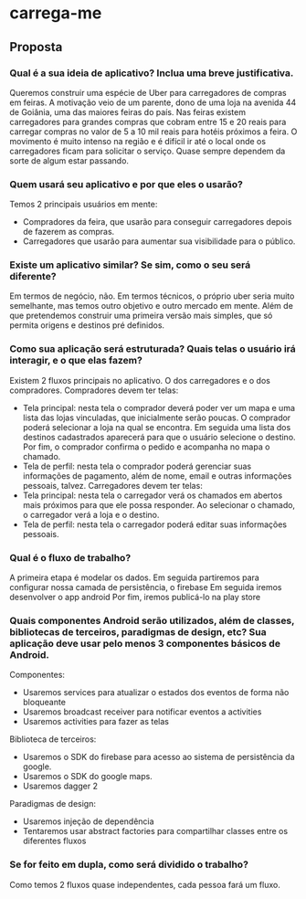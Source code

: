 # carrega-me

## Proposta
### Qual é a sua ideia de aplicativo? Inclua uma breve justificativa.
Queremos construir uma espécie de Uber para carregadores de compras em feiras. A motivação veio de um parente, dono de uma loja na avenida 44 de Goiânia, uma das maiores feiras do país. Nas feiras existem carregadores para grandes compras que cobram entre 15 e 20 reais para carregar compras no valor de 5 a 10 mil reais para hotéis próximos a feira. O movimento é muito intenso na região e é difícil ir até o local onde os carregadores ficam para solicitar o serviço. Quase sempre dependem da sorte de algum estar passando.
### Quem usará seu aplicativo e por que eles o usarão?
Temos 2 principais usuários em mente:
 - Compradores da feira, que usarão para conseguir carregadores depois de fazerem as compras.
 - Carregadores que usarão para aumentar sua visibilidade para o público.
### Existe um aplicativo similar? Se sim, como o seu será diferente?
Em termos de negócio, não. Em termos técnicos, o próprio uber seria muito semelhante, mas temos outro objetivo e outro mercado em mente. Além de que pretendemos construir uma primeira versão mais simples, que só permita origens e destinos pré definidos.
### Como sua aplicação será estruturada? Quais telas o usuário irá interagir, e o que elas fazem? 
Existem 2 fluxos principais no aplicativo. O dos carregadores e o dos compradores.
Compradores devem ter telas:
 - Tela principal: nesta tela o comprador deverá poder ver um mapa e uma lista das lojas vinculadas, que inicialmente serão poucas. O comprador poderá selecionar a loja na qual se encontra. Em seguida uma lista dos destinos cadastrados aparecerá para que o usuário selecione o destino. Por fim, o comprador confirma o pedido e acompanha no mapa o chamado.
 - Tela de perfil: nesta tela o comprador poderá gerenciar suas informações de pagamento, além de nome, email e outras informações pessoais, talvez.
Carregadores devem ter telas:
 - Tela principal: nesta tela o carregador verá os chamados em abertos mais próximos para que ele possa responder. Ao selecionar o chamado, o carregador verá a loja e o destino.
 - Tela de perfil: nesta tela o carregador poderá editar suas informações pessoais.
### Qual é o fluxo de trabalho?
A primeira etapa é modelar os dados.
Em seguida partiremos para configurar nossa camada de persistência, o firebase
Em seguida iremos desenvolver o app android
Por fim, iremos publicá-lo na play store
### Quais componentes Android serão utilizados, além de classes, bibliotecas de terceiros, paradigmas de design, etc? Sua aplicação deve usar pelo menos 3 componentes básicos de Android.
Componentes:
 - Usaremos services para atualizar o estados dos eventos de forma não bloqueante
 - Usaremos broadcast receiver para notificar eventos a activities
 - Usaremos activities para fazer as telas

Biblioteca de terceiros:
 - Usaremos o SDK do firebase para acesso ao sistema de persistência da google.
 - Usaremos o SDK do google maps.
 - Usaremos dagger 2

Paradigmas de design:
 - Usaremos injeção de dependência
 - Tentaremos usar abstract factories para compartilhar classes entre os diferentes fluxos
### Se for feito em dupla, como será dividido o trabalho?
Como temos 2 fluxos quase independentes, cada pessoa fará um fluxo.
